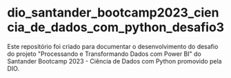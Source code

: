 # dio_santander_bootcamp2023_ciencia_de_dados_com_python_desafio3
Este repositório foi criado para documentar o desenvolvimento do desafio do projeto "Processando e Transformando Dados com Power BI" do Santander Bootcamp 2023 - Ciência de Dados com Python promovido pela DIO.
